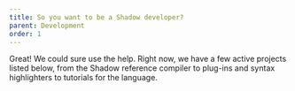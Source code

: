 ```yaml
---
title: So you want to be a Shadow developer?
parent: Development
order: 1
---
```


Great!  We could sure use the help.  Right now, we have a few active projects listed below, from the Shadow reference compiler to plug-ins and syntax highlighters to tutorials for the language.